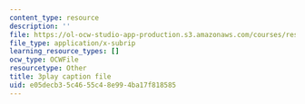 ```yaml
---
content_type: resource
description: ''
file: https://ol-ocw-studio-app-production.s3.amazonaws.com/courses/res-9-003-brains-minds-and-machines-summer-course-summer-2015/e05decb35c4655c48e994ba17f818585_TjrRSOHQACw.vtt
file_type: application/x-subrip
learning_resource_types: []
ocw_type: OCWFile
resourcetype: Other
title: 3play caption file
uid: e05decb3-5c46-55c4-8e99-4ba17f818585
---
```

